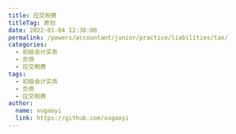 ```yaml
---
title: 应交税费
titleTag: 原创
date: 2022-01-04 12:38:00
permalink: /powers/accountant/junior/practice/liabilities/tax/
categories: 
  - 初级会计实务
  - 负债
  - 应交税费
tags: 
  - 初级会计实务
  - 负债
  - 应交税费
author: 
  name: xugaoyi
  link: https://github.com/xugaoyi
---
```


